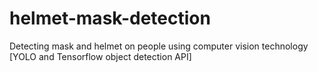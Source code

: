 # helmet-mask-detection
Detecting mask and helmet on people using computer vision technology [YOLO and Tensorflow object detection API]
